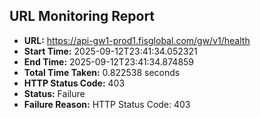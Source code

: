 ## URL Monitoring Report

- **URL:** https://api-gw1-prod1.fisglobal.com/gw/v1/health
- **Start Time:** 2025-09-12T23:41:34.052321
- **End Time:** 2025-09-12T23:41:34.874859
- **Total Time Taken:** 0.822538 seconds
- **HTTP Status Code:** 403
- **Status:** Failure
- **Failure Reason:** HTTP Status Code: 403
